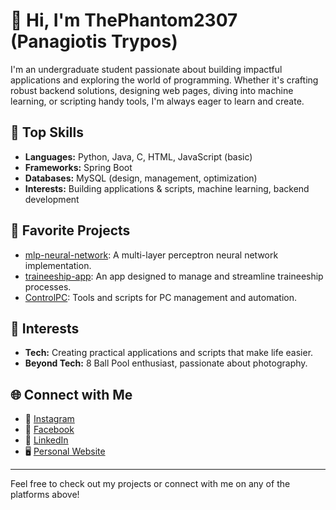 # 👋 Hi, I'm ThePhantom2307 (Panagiotis Trypos)

I'm an undergraduate student passionate about building impactful applications and exploring the world of programming. Whether it's crafting robust backend solutions, designing web pages, diving into machine learning, or scripting handy tools, I'm always eager to learn and create.

## 🚀 Top Skills

- **Languages:** Python, Java, C, HTML, JavaScript (basic)
- **Frameworks:** Spring Boot
- **Databases:** MySQL (design, management, optimization)
- **Interests:** Building applications & scripts, machine learning, backend development

## 🌟 Favorite Projects

- [mlp-neural-network](https://github.com/ThePhantom2307/mlp-neural-network): A multi-layer perceptron neural network implementation.
- [traineeship-app](https://github.com/ThePhantom2307/traineeship-app): An app designed to manage and streamline traineeship processes.
- [ControlPC](https://github.com/ThePhantom2307/ControlPC): Tools and scripts for PC management and automation.

## 🎯 Interests

- **Tech:** Creating practical applications and scripts that make life easier.
- **Beyond Tech:** 8 Ball Pool enthusiast, passionate about photography.

## 🌐 Connect with Me

- 📸 [Instagram](https://www.instagram.com/panagiotistrypos/)
- 👤 [Facebook](https://www.facebook.com/PanagiotisTrypos23)
- 💼 [LinkedIn](https://www.linkedin.com/in/panagiotis-trypos-983abb242)
- 🖥️ [Personal Website](https://cs.uoi.gr/~cs205131)

---

Feel free to check out my projects or connect with me on any of the platforms above!
